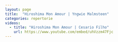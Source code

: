 ```yaml
---
layout: page
title:  "Hiroshima Mon Amour | Yngwie Malmsteen"
categories: repertorie
videos:
  - title: "Hiroshima Mon Amour | Cesario Filho"
    url: https://www.youtube.com/embed/uhVzzm47Fjc
---
```

